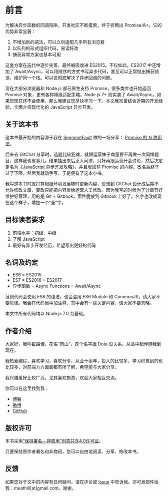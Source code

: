 前言
========

为解决异步函数的回调陷阱，开发社区不断摸索，终于折腾出 Promise/A+。它的优势非常显著：

1. 不增加新的语法，可以立刻适配几乎所有浏览器
2. 以队列的形式组织代码，易读好改
3. 捕获异常方案也基本可用

这套方案在迭代中逐步完善，最终被吸收进 ES2015。不仅如此，ES2017 中还增加了 Await/Async，可以用顺序的方式书写异步代码，甚至可以正常抛出捕获错误，维护同一个栈。可以说彻底解决了异步回调的问题。

现在大部分浏览器和 Node.js 都已原生支持 Promise，很多类库也开始返回 Promise 对象，更有各种降级适配策略。Node.js 7+ 则实装了 Await/Async。如果您现在还不会使用，那么我建议您尽快学习一下。本文我准备结合近期的开发经验，全面介绍现代化的 JavaScript 异步开发。

## 关于这本书

这本书最开始的内容源于我在 [SegmentFault](https://segmentfault.com/) 做的一场分享： [Promise 的 N 种用法](https://segmentfault.com/l/1500000008757392)。

后来去 GitChat 分享时，选题比较犯难，就跟运营妹子商量要不再做一次同样题目，这样我也省事儿。结果挂出来后乏人问津，只好再跟运营开会讨论，然后决定更名为[《JavaScript 异步开发攻略》](http://gitbook.cn/books/594541981b8e4b4036720fc9/index.html)，并且增加非 Promise 的内容。改名后终于过了下限，然后我就动手写，于是便有了这本小书。

我写这本书时就打算根据环境发展随时更新内容，没想到 GitChat 设计成后期不允许修改文章，要改只能把内容发给运营人工修改。因为我写的时候为了分章节好维护好管理，用的是 Git + Gitbook，索性脆放到 Gitbook 上好了。名字也改成现在这个样子，增加一个“全”字。

## 目标读者要求

1. 前端水平：初级、中级
2. 了解 JavaScript
3. 最好有异步开发经历，希望写出更好的代码

## 名词及约定

* ES6 = ES2015
* ES7 = ES2016 + ES2017
* 异步函数 = Async Functions = Await/Async

范例代码会使用 ES6 的语法，也会混用 ES6 Module 和 CommonJS，请大家不要见怪。我会在代码当中加注释，其中会有一些关键内容，请大家不要忽略。

本文中所有代码均以 Node.js 7.0 为基础。

## 作者介绍

大家好，我叫翟路佳，花名“肉山”，这个名字跟 Dota 没关系，从高中起伴随我到现在。

我热爱编程，喜欢学习，喜欢分享，从业十余年，投入的比较多，学习积累到的也比较多，对前端方方面面都有所了解，希望能与大家分享。

我兴趣爱好比较广泛，尤其喜欢旅游，欢迎大家相互交流。

你可以在这里找到我：

* [博客](http://blog.meathill.com)
* [微博](http://weibo.com/meathill)
* [GitHub](https://github.com/meathill)

## 版权许可

本书采用[“保持署名—非商用”创意共享4.0许可证](https://creativecommons.org/licenses/by-nc/4.0/)。

只要保持原作者署名和非商用，您可以自由地阅读、分享、修改本书。

## 反馈

如果您对于文中的内容有任何疑问，请在评论或 [Issue](https://github.com/meathill/javascript-async-tutorial/issues) 中告诉我。亦可发邮件给我：meathill[at]gmail.com。谢谢。